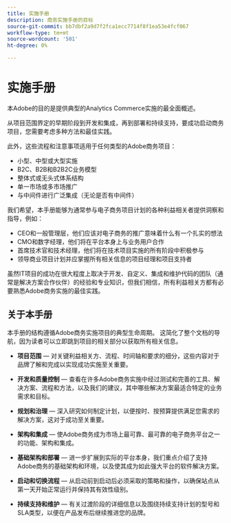 ```yaml
---
title: 实施手册
description: 商务实施手册的目标
source-git-commit: bb7dbf2a9d7f2fca1ecc7714f8f1ea53e4fcf067
workflow-type: tm+mt
source-wordcount: '501'
ht-degree: 0%

---
```



# 实施手册

本Adobe的目的是提供典型的Analytics Commerce实施的最全面概述。

从项目范围界定的早期阶段到开发和集成，再到部署和持续支持，要成功启动商务项目，您需要考虑多种方法和最佳实践。

此外，这些流程和注意事项适用于任何类型的Adobe商务项目：

- 小型、中型或大型实施
- B2C、B2B和B2B2C业务模型
- 整体式或无头式体系结构
- 单一市场或多市场推广
- 与中间件进行广泛集成（无论是否有中间件）

我们希望，本手册能够为通常参与电子商务项目计划的各种利益相关者提供洞察和指导，例如：

- CEO和一般管理层，他们应该对电子商务的推广意味着什么有一个扎实的想法
- CMO和数字经理，他们将在平台本身上与业务用户合作
- 首席技术官和技术经理，他们将在技术项目实施的所有阶段中积极参与
- 领导商业项目计划并应掌握所有相关信息的项目经理和项目支持者

虽然IT项目的成功在很大程度上取决于开发、自定义、集成和维护代码的团队（通常是解决方案合作伙伴）的经验和专业知识，但我们相信，所有利益相关方都有必要熟悉Adobe商务实施的最佳实践。

## 关于本手册

本手册的结构遵循Adobe商务实施项目的典型生命周期。 这简化了整个文档的导航，因为读者可以立即跳到项目的相关部分以获取所有相关信息。

- **项目范围** — 对关键利益相关方、流程、时间轴和要求的细分，这些内容对于品牌了解和完成以实现成功实施至关重要。

- **开发和质量控制** — 查看在许多Adobe商务实施中经过测试和完善的工具、解决方案、流程和方法，以及我们的建议，其中哪些解决方案最适合特定的业务需求和目标。

- **规划和治理** — 深入研究如何制定计划，以便按时、按预算提供满足您需求的解决方案，这对于成功至关重要。

- **架构和集成** — 使Adobe商务成为市场上最可靠、最可靠的电子商务平台之一的功能、架构和集成。

- **基础架构和部署** — 进一步扩展到实际的平台本身，我们重点介绍了支持Adobe商务的基础架构和环境，以及使其成为如此强大平台的软件解决方案。

- **启动和切换流程** — 从启动前到启动后必须采取的策略和操作，以确保站点从第一天开始正常运行并保持其有效性级别。

- **持续支持和维护** — 有关过渡阶段的详细信息以及围绕持续支持计划的型号和SLA类型，以便在产品发布后继续推进您的品牌。
